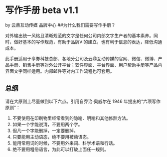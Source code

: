 # 写作手册 beta v1.1
by 云鼎互动传媒 品牌中心
##为什么我们需要写作手册？

对外输出统一风格且清晰规范的文字是任何公司内部文字生产者的基本素养。同时，做好基本的写作规范，有助于品牌VI的建立，也有利于信息的表达，降低沟通成本。

此手册适用于享券科技总部、各地分公司及云鼎互动传媒的官网、微信、微博、产品手册、销售手册等对外公开平台；软件界面、平台界面、用户帮助手册等产品内界面文字同样适用。内部邮件等对内工作流程也可套用。

## 总纲

请在大原则上尽量做到以下六点。引用自乔治·奥威尔在 1946 年提出的“六项写作原则”：

1. 不要使用在印刷物里经常看到的隐喻、明喻和其他修辞方法。
2. 如果一个字能说清，不要用两个字。
3. 但凡一个字能删掉，一定要删掉。
4. 只要能用主动语态，绝不要用被动语态。
5. 能用常用词的时候，不要用外来词、科学术语和行话。
6. 绝不要用粗俗语言，为此可以打破上面任一规则。

